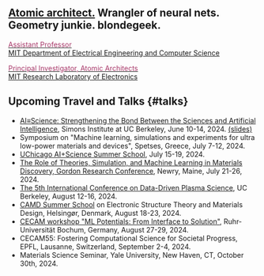 ## [Atomic architect.](https://cs.lbl.gov/news-media/news/2018/tess-smidt-atomic-architect-and-2018-luis-alvarez-fellow/) Wrangler of neural nets. Geometry junkie. blondegeek.


<a href="https://www.eecs.mit.edu/people/faculty/tess-smidt"><font color="A83869">Assistant Professor</font></a>
<br>
<a href="https://www.eecs.mit.edu/">MIT Department of Electrical Engineering and Computer Science</a>

<a href="http://atomicarchitects.com/"><font color="A83869">Principal Investigator, Atomic Architects</font></a>
<br>
<a href="https://www.rle.mit.edu/">MIT Research Laboratory of Electronics</a>

<!-- ## Upcoming <s>Travel and</s> (Remote) Talks {#talks} -->
<!-- * ... -->

## Upcoming Travel and Talks {#talks}
* [AI≡Science: Strengthening the Bond Between the Sciences and Artificial Intelligence](https://simons.berkeley.edu/workshops/aiscience-strengthening-bond-between-sciences-artificial-intelligence), Simons Institute at UC Berkeley, June 10-14, 2024. [(slides)](https://tinyurl.com/tess-ai4science-2024)
* Symposium on "Machine learning, simulations and experiments for ultra low-power materials and devices", Spetses, Greece, July 7-12, 2024.
* [UChicago AI+Science Summer School](https://datascience.uchicago.edu/events/aiscience-summer-school-2024/), July 15-19, 2024.
* [The Role of Theories, Simulation, and Machine Learning in Materials Discovery, Gordon Research Conference](https://www.grc.org/computational-materials-science-and-engineering-conference/2024/), Newry, Maine, July 21-26, 2024.
* [The 5th International Conference on Data-Driven Plasma Science](https://na.eventscloud.com/website/63026/home/), UC Berkeley, August 12-16, 2024.
* [CAMD Summer School](https://dtu.events/camdsummerschool2024/conference) on Electronic Structure Theory and Materials Design, Helsingør, Denmark, August 18-23, 2024.
* [CECAM workshop "ML Potentials: From Interface to Solution"](https://www.cecam.org/workshop-details/1318), Ruhr-Universität
Bochum, Germany, August 27-29, 2024.
* CECAM55: Fostering Computational Science for Societal Progress, EPFL, Lausanne, Switzerland, September 2-4, 2024.
* Materials Science Seminar, Yale University, New Haven, CT, October 30th, 2024.
